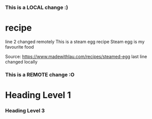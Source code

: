 ### This is a LOCAL change :)
# recipe
line 2 changed remotely
This is a steam egg recipe
Steam egg is my favourite food 

Source: https://www.madewithlau.com/recipes/steamed-egg
last line changed locally
### This is a REMOTE change :O
# Heading Level 1
### Heading Level 3